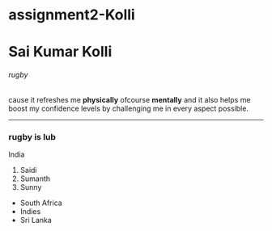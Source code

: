 # assignment2-Kolli
# Sai Kumar Kolli
###### rugby 
cause it refreshes me **physically** ofcourse **mentally** and it also helps me boost my confidence levels by challenging me in every aspect possible.

----

### rugby is lub
India
1. Saidi
2. Sumanth
3. Sunny


- South Africa
- Indies
- Sri Lanka

